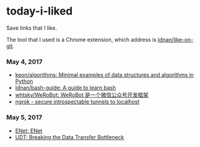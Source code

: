# today-i-liked
Save links that I like.

The tool that I used is a Chrome extension, which address is [Idnan/like-on-git](https://github.com/Idnan/like-on-git).

### May 4, 2017
- [keon/algorithms: Minimal examples of data structures and algorithms in Python](https://github.com/keon/algorithms) 
- [Idnan/bash-guide: A guide to learn bash](https://github.com/Idnan/bash-guide) 
- [whtsky/WeRoBot: WeRoBot 是一个微信公众号开发框架](https://github.com/whtsky/WeRoBot) 
- [ngrok - secure introspectable tunnels to localhost](https://ngrok.com/) 

### May 5, 2017
- [ENet: ENet](http://enet.bespin.org/) 
- [UDT: Breaking the Data Transfer Bottleneck](http://udt.sourceforge.net/index.html) 
